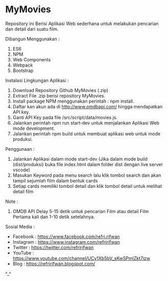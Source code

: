 # MyMovies

Repository ini Berisi Aplikasi Web sederhana untuk melakukan pencarian dan detail dari suatu film.

Dibangun Menggunakan :
1. ES6
2. NPM
3. Web Components
4. Webpack
5. Bootstrap

Instalasi Lingkungan Aplikasi :
1. Download Repository Github MyMovies (.zip)
2. Extract File .zip berisi repository MyMovies.
3. Install package NPM menggunakan perintah :  npm install.
4. Daftar kan akun ada di http://www.omdbapi.com/ hingga mendapatkan API key.
5. Ganti API Key pada file /src/script/data/movies.js.
6. Jalankan perintah npm run start-dev untuk menjalankan Aplikasi Web mode development.
7. Jalankan perintah npm build untuk membuat aplikasi web untuk mode produksi.

Penggunaan :
1. Jalankan Aplikasi dalam mode start-dev (Jika dalam mode build (dist/produksi) buka file index.html dalam folder dist dengan live server vscode)
2. Masukan Keyword pada menu search lalu klik tombol search dan akan tampil sejumlah film dalam bentuk cards
3. Setiap cards memiliki tombol detail dan klik tombol detail untuk melihat detail film

Note : 
1. OMDB API Delay 5-15 detik untuk pencarian Film atau detail Film Pertama kali dan 1-10 detik setelahnya.

Sosial Media :
- Facebook : https://www.facebook.com/refri.rifwan
- Instagram : https://www.instagram.com/refririfwan
- Twitter : https://twitter.com/refririfwan
- YouTube : https://www.youtube.com/channel/UCv1Xb5bV_sKwSPmlZkt7izw
- Blog : https://refririfwan.blogspot.com/

^_^

